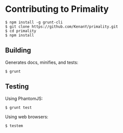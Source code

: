 # Contributing to Primality

```
$ npm install -g grunt-cli
$ git clone https://github.com/KenanY/primality.git
$ cd primality
$ npm install
```

## Building

Generates docs, minifies, and tests:

```
$ grunt
```

## Testing

Using PhantomJS:

```
$ grunt test
```

Using web browsers:

```
$ testem
```